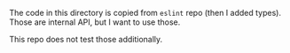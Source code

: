 The code in this directory is copied from `eslint` repo (then I added types).
Those are internal API, but I want to use those.

This repo does not test those additionally.
